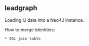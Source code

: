 
## leadgraph

Loading IJ data into a Neo4J instance. 

How to merge identities:
    
    * SQL join table


